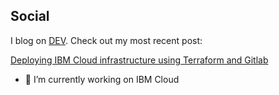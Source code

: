 ## Social

I blog on [DEV](http://dev.to/). Check out my most recent post:

<!-- dev -->
[Deploying IBM Cloud infrastructure using Terraform and Gitlab](https://dev.to/greyhoundforty/deploying-ibm-cloud-infrastructure-using-terraform-and-gitlab-1bnm)
<!-- devend -->

- 🔭 I’m currently working on IBM Cloud
